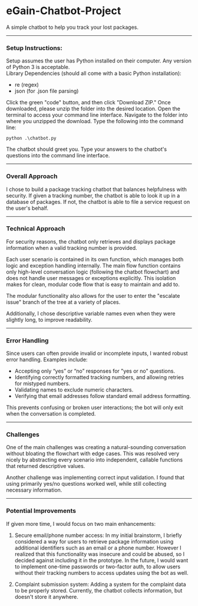 # eGain-Chatbot-Project
A simple chatbot to help you track your lost packages.

---

### Setup Instructions:
Setup assumes the user has Python installed on their computer. Any version of Python 3 is acceptable.  
Library Dependencies (should all come with a basic Python installation): 
- re (regex)
- json (for .json file parsing)  

Click the green "code" button, and then click "Download ZIP." Once downloaded, please unzip the folder into the desired location. Open the terminal to access your command line interface. Navigate to the folder into where you unzipped the download. Type the following into the command line:  

`python .\chatbot.py`    

The chatbot should greet you. Type your answers to the chatbot's questions into the command line interface. 

---

### Overall Approach

I chose to build a package tracking chatbot that balances helpfulness with security. If given a tracking number, the chatbot is able to look it up in a database of packages. If not, the chatbot is able to file a service request on the user's behalf.

---

### Technical Approach

For security reasons, the chatbot only retrieves and displays package information when a valid tracking number is provided.

Each user scenario is contained in its own function, which manages both logic and exception handling internally. The main flow function contains only high-level conversation logic (following the chatbot flowchart) and does not handle user messages or exceptions explicitly. This isolation makes for clean, modular code flow that is easy to maintain and add to. 

The modular functionality also allows for the user to enter the "escalate issue" branch of the tree at a variety of places.

Additionally, I chose descriptive variable names even when they were slightly long, to improve readability.

---

### Error Handling

Since users can often provide invalid or incomplete inputs, I wanted robust error handling. Examples include:

- Accepting only “yes” or “no” responses for "yes or no" questions.
- Identifying correctly formatted tracking numbers, and allowing retries for mistyped numbers.
- Validating names to exclude numeric characters.
- Verifying that email addresses follow standard email address formatting.

This prevents confusing or broken user interactions; the bot will only exit when the conversation is completed.

---

### Challenges

One of the main challenges was creating a natural-sounding conversation without bloating the flowchart with edge cases. This was resolved very nicely by abstracting every scenario into independent, callable functions that returned descriptive values. 

Another challenge was implementing correct input validation. I found that using primarily yes/no questions worked well, while still collecting necessary information. 

---

### Potential Improvements

If given more time, I would focus on two main enhancements:

1. Secure email/phone number access:
   In my initial brainstorm, I briefly considered a way for users to retrieve package information using additional identifiers such as an email or a phone number. However I realized that this functionality was insecure and could be abused, so I decided against including it in the prototype. In the future, I would want to implement one-time passwords or two-factor auth, to allow users without their tracking numbers to access updates using the bot as well.

2. Complaint submission system:
   Adding a system for the complaint data to be properly stored. Currently, the chatbot collects information, but doesn't store it anywhere. 



